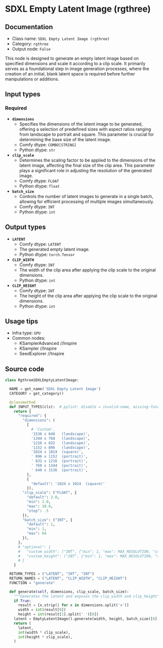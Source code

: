 # SDXL Empty Latent Image (rgthree)
## Documentation
- Class name: `SDXL Empty Latent Image (rgthree)`
- Category: `rgthree`
- Output node: `False`

This node is designed to generate an empty latent image based on specified dimensions and scale it according to a clip scale. It primarily serves as a foundational step in image generation processes, where the creation of an initial, blank latent space is required before further manipulations or additions.
## Input types
### Required
- **`dimensions`**
    - Specifies the dimensions of the latent image to be generated, offering a selection of predefined sizes with aspect ratios ranging from landscape to portrait and square. This parameter is crucial for determining the base size of the latent image.
    - Comfy dtype: `COMBO[STRING]`
    - Python dtype: `str`
- **`clip_scale`**
    - Determines the scaling factor to be applied to the dimensions of the latent image, affecting the final size of the clip area. This parameter plays a significant role in adjusting the resolution of the generated image.
    - Comfy dtype: `FLOAT`
    - Python dtype: `float`
- **`batch_size`**
    - Controls the number of latent images to generate in a single batch, allowing for efficient processing of multiple images simultaneously.
    - Comfy dtype: `INT`
    - Python dtype: `int`
## Output types
- **`LATENT`**
    - Comfy dtype: `LATENT`
    - The generated empty latent image.
    - Python dtype: `torch.Tensor`
- **`CLIP_WIDTH`**
    - Comfy dtype: `INT`
    - The width of the clip area after applying the clip scale to the original dimensions.
    - Python dtype: `int`
- **`CLIP_HEIGHT`**
    - Comfy dtype: `INT`
    - The height of the clip area after applying the clip scale to the original dimensions.
    - Python dtype: `int`
## Usage tips
- Infra type: `GPU`
- Common nodes:
    - KSamplerAdvanced //Inspire
    - KSampler //Inspire
    - SeedExplorer //Inspire



## Source code
```python
class RgthreeSDXLEmptyLatentImage:

  NAME = get_name('SDXL Empty Latent Image')
  CATEGORY = get_category()

  @classmethod
  def INPUT_TYPES(cls):  # pylint: disable = invalid-name, missing-function-docstring
    return {
      "required": {
        "dimensions": (
          [
            # 'Custom',
            '1536 x 640   (landscape)',
            '1344 x 768   (landscape)',
            '1216 x 832   (landscape)',
            '1152 x 896   (landscape)',
            '1024 x 1024  (square)',
            ' 896 x 1152  (portrait)',
            ' 832 x 1216  (portrait)',
            ' 768 x 1344  (portrait)',
            ' 640 x 1536  (portrait)',
          ],
          {
            "default": '1024 x 1024  (square)'
          }),
        "clip_scale": ("FLOAT", {
          "default": 2.0,
          "min": 1.0,
          "max": 10.0,
          "step": .5
        }),
        "batch_size": ("INT", {
          "default": 1,
          "min": 1,
          "max": 64
        }),
      },
      # "optional": {
      #   "custom_width": ("INT", {"min": 1, "max": MAX_RESOLUTION, "step": 64}),
      #   "custom_height": ("INT", {"min": 1, "max": MAX_RESOLUTION, "step": 64}),
      # }
    }

  RETURN_TYPES = ("LATENT", "INT", "INT")
  RETURN_NAMES = ("LATENT", "CLIP_WIDTH", "CLIP_HEIGHT")
  FUNCTION = "generate"

  def generate(self, dimensions, clip_scale, batch_size):
    """Generates the latent and exposes the clip_width and clip_height"""
    if True:
      result = [x.strip() for x in dimensions.split('x')]
      width = int(result[0])
      height = int(result[1].split(' ')[0])
    latent = EmptyLatentImage().generate(width, height, batch_size)[0]
    return (
      latent,
      int(width * clip_scale),
      int(height * clip_scale),
    )

```
